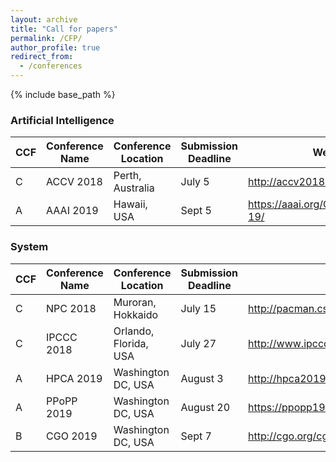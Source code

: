```yaml
---
layout: archive
title: "Call for papers"
permalink: /CFP/
author_profile: true
redirect_from:
  - /conferences
---
```


{% include base_path %}

### Artificial Intelligence

|  CCF | Conference Name | Conference Location | Submission Deadline | Website |
| ------------ | ------------ |  ------------ |  ------------ |  ------------ |
| C | ACCV 2018 | Perth, Australia | July 5 | http://accv2018.net/ |
| A | AAAI 2019 | Hawaii, USA | Sept 5 | https://aaai.org/Conferences/AAAI-19/ |

### System

|  CCF | Conference Name | Conference Location | Submission Deadline | Website |
| ------------ | ------------ |  ------------ |  ------------ |  ------------ |
| C | NPC 2018 | Muroran, Hokkaido | July 15 | http://pacman.cs.tsinghua.edu.cn/npc2018/ |
| C | IPCCC 2018 | Orlando, Florida, USA | July 27 | http://www.ipccc.org/ |
| A | HPCA 2019 | Washington DC, USA| August 3 |http://hpca2019.seas.gwu.edu/ |
| A | PPoPP 2019 | Washington DC, USA| August 20 | https://ppopp19.sigplan.org/home |
| B | CGO 2019 | Washington DC, USA | Sept 7 | http://cgo.org/cgo2019/ |
